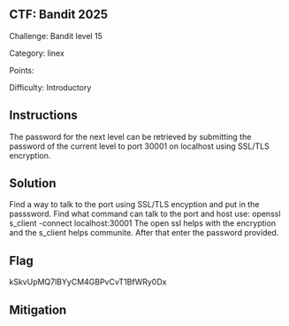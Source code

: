 ## CTF: Bandit 2025
Challenge: Bandit level 15

Category:  linex

Points:

Difficulty: Introductory

## Instructions
The password for the next level can be retrieved by submitting the password of the current level to port 30001 on localhost using SSL/TLS encryption.

## Solution
Find a way to talk to the port using SSL/TLS encyption and put in the passsword. Find what command can talk to the port and host
use: openssl s_client -connect localhost:30001
The open ssl helps with the encryption and the s_client helps communite.
After that enter the password provided.


## Flag
kSkvUpMQ7lBYyCM4GBPvCvT1BfWRy0Dx


## Mitigation


